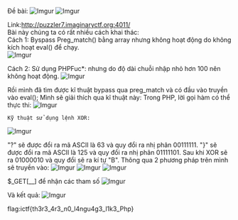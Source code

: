 Đề bài:
![Imgur](https://i.imgur.com/5JUcvfJ.png)
![Imgur](https://i.imgur.com/ToEwB3h.png)

Link:http://puzzler7.imaginaryctf.org:4011/  
Bài này chúng ta có rất nhiều cách khai thác:  
Cách 1: Byspass Preg_match() bằng array nhưng không hoạt động do không kích hoạt eval() để chạy.  
![Imgur](https://i.imgur.com/WjQBl7e.png)

Cách 2: Sử dụng PHPFuc*: nhưng do độ dài chuỗi nhập nhỏ hơn 100 nên không hoạt động.
![Imgur](https://i.imgur.com/LD5Kz1O.png)

Rồi mình đã tìm được kĩ thuật bypass qua preg_match và có đầu vào truyền vào eval();
Mình sẽ giải thích qua kĩ thuật này:
    Trong PHP, lời gọi hàm có thể thực thi:
![Imgur](https://i.imgur.com/wkVvxTM.png)

    Kỹ thuật sử dụng lệnh XOR:
![Imgur](https://i.imgur.com/TlG9Ifw.png)

"?" sẽ được đổi ra mã ASCII là 63 và quy đổi ra nhị phân 00111111.
"}" sẽ được đổi ra mã ASCII là 125 và quy đổi ra nhị phân 01111101.
Sau khi XOR sẽ ra 01000010 và quy đổi sẽ ra kí tự "B".
Thông qua 2 phương pháp trên mình sẽ truyền vào: 
![Imgur](https://i.imgur.com/tieSo5U.png)
![Imgur](https://i.imgur.com/KD79Cp7.png)
![Imgur](https://i.imgur.com/eP3ph4F.png)

$_GET[__] để nhận các tham số
![Imgur](https://i.imgur.com/bvYVMpq.png)

Và kết quả:
![Imgur](https://i.imgur.com/LM4w29K.png)

flag:ictf{th3r3_4r3_n0_l4ngu4g3_l1k3_Php}

